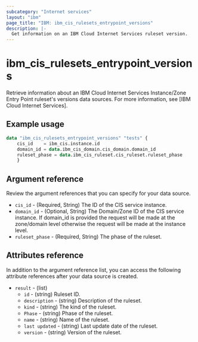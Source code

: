 ```yaml
---
subcategory: "Internet services"
layout: "ibm"
page_title: "IBM: ibm_cis_rulesets_entrypoint_versions"
description: |-
  Get information on an IBM Cloud Internet Services ruleset version.
---
```


# ibm_cis_rulesets_entrypoint_versions

Retrieve information about an IBM Cloud Internet Services Instance/Zone Entry Point ruleset's versions data sources. For more information, see [IBM Cloud Internet Services].

## Example usage

```terraform
data "ibm_cis_rulesets_entrypoint_versions" "tests" {
    cis_id    = ibm_cis.instance.id
    domain_id = data.ibm_cis_domain.cis_domain.domain_id
    ruleset_phase = data.ibm_cis_ruleset.cis_ruleset.ruleset_phase
    }
```

## Argument reference
Review the argument references that you can specify for your data source.

- `cis_id` - (Required, String) The ID of the CIS service instance.
- `domain_id` - (Optional, String) The Domain/Zone ID of the CIS service instance. If domain_id is provided the request will be made at the zone/domain level otherwise the request will be made at the instance level.  
- `ruleset_phase` - (Required, String) The phase of the ruleset.

## Attributes reference
In addition to the argument reference list, you can access the following attribute references after your data source is created.

- `result` - (list)
    - `id` - (string) Ruleset ID.
    - `description` - (string) Description of the ruleset.
    - `kind` - (string) The kind of the ruleset.
    - `Phase` - (string) Phase of the ruleset.
    - `name` - (string) Name of the ruleset.
    - `last updated` - (string) Last update date of the ruleset.
    - `version` - (string) Version of the ruleset.

